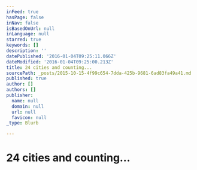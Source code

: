 ```yaml
---
inFeed: true
hasPage: false
inNav: false
isBasedOnUrl: null
inLanguage: null
starred: true
keywords: []
description: ''
datePublished: '2016-01-04T09:25:11.066Z'
dateModified: '2016-01-04T09:25:00.213Z'
title: 24 cities and counting...
sourcePath: _posts/2015-10-15-4f99c654-7dda-425b-9681-6ad83fa49a41.md
published: true
author: []
authors: []
publisher:
  name: null
  domain: null
  url: null
  favicon: null
_type: Blurb

---
```

# 24 cities and counting...